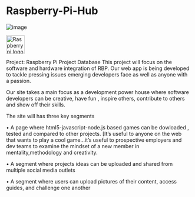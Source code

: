# Raspberry-Pi-Hub    
![image](https://upload.wikimedia.org/wikipedia/en/thumb/c/cb/Raspberry_Pi_Logo.svg/948px-Raspberry_Pi_Logo.svg.png=250x250)

<img src="https://upload.wikimedia.org/wikipedia/en/thumb/c/cb/Raspberry_Pi_Logo.svg/948px-Raspberry_Pi_Logo.svg.png=250x250" alt="Raspberry pi logo" style="width:50px;height:50px;">

Project: Raspberry Pi Project Database
This project will focus on the software and hardware integration of RBP. Our web app is being developed to tackle pressing issues emerging developers face as well as anyone with a passion.

Our site takes a main focus as a development power house where software developers can be creative, have fun , inspire others, contribute to others and show off their skills.

The site will has three key segments

•  A page where html5-javascript-node.js based games can be dowloaded , tested and compared to other projects. [It’s useful to anyone on the web that wants to play a cool game…it’s useful to prospective employers and dev teams to examine the mindset of a new member in mentality,methodology and creativity.

• A segment where projects ideas can be uploaded and shared from multiple social media outlets


• A segment where users can upload pictures of their content, access guides, and challenge one another
